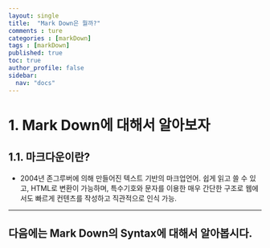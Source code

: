 ```yaml
---
layout: single
title:  "Mark Down은 뭘까?"
comments : ture
categories : [markDown]
tags : [markDown]
published: true
toc: true 
author_profile: false
sidebar: 
  nav: "docs"
---
```

# 1. Mark Down에 대해서 알아보자
## 1.1. 마크다운이란?
+ 2004년 존그루버에 의해 만들어진 텍스트 기반의 마크업언어. 쉽게 읽고 쓸 수 있고, HTML로 변환이 가능하며, 특수기호와 문자를 이용한 매우 간단한 구조로 웹에서도 빠르게 컨텐츠를 작성하고 직관적으로 인식 가능.
---

## 다음에는 Mark Down의 Syntax에 대해서 알아봅시다.